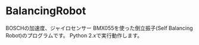 # BalancingRobot

BOSCHの加速度、ジャイロセンサー BMX055を使った倒立振子(Self Balancing Robot)のプログラムです。
Python 2.xで実行動作します。
